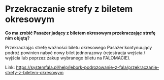 # Przekraczanie strefy z biletem okresowym


**Co ma zrobić Pasażer jadący z biletem okresowym przekraczając strefę nim objętą?**


Przekraczając strefę ważności biletu okresowego Pasażer kontynuujący podróż powinien nabyć nowy bilet jednorazowy (rejestracja wejścia / wyjścia lub poprzez zakup wybranego biletu na FALOMACIE).




Link: https://systemfala.pl/help/lebork-podrozowanie-z-fala/przekraczanie-strefy-z-biletem-okresowym
